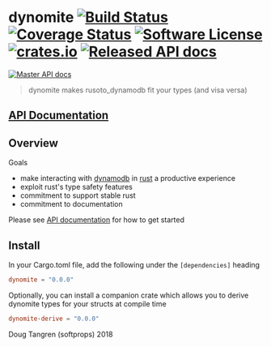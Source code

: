 # dynomite [![Build Status](https://travis-ci.org/softprops/dynomite.svg?branch=master)](https://travis-ci.org/softprops/dynomite) [![Coverage Status](https://coveralls.io/repos/softprops/dynomite/badge.svg?branch=master&service=github)](https://coveralls.io/github/softprops/dynomite?branch=master) [![Software License](https://img.shields.io/badge/license-MIT-brightgreen.svg)](LICENSE) [![crates.io](http://meritbadge.herokuapp.com/dynomite)](https://crates.io/crates/dynomite) [![Released API docs](https://docs.rs/dynomite/badge.svg)](http://docs.rs/dynomite)
[![Master API docs](https://img.shields.io/badge/docs-master-green.svg)](https://softprops.github.io/dynomite)

> dynomite makes rusoto_dynamodb fit your types (and visa versa)

## [API Documentation](https://softprops.github.io/dynomite)

## Overview

Goals

* make interacting with [dynamodb](https://aws.amazon.com/dynamodb/) in [rust](https://www.rust-lang.org/) a productive experience
* exploit rust's type safety features
* commitment to support stable rust
* commitment to documentation

Please see [API documentation](https://softprops.github.io/dynomite) for how
to get started

## Install

In your Cargo.toml file, add the following under the `[dependencies]` heading

```toml
dynomite = "0.0.0"
```

Optionally, you can install a companion crate which allows you to derive
dynomite types for your structs at compile time

```toml
dynomite-derive = "0.0.0"
```

Doug Tangren (softprops) 2018